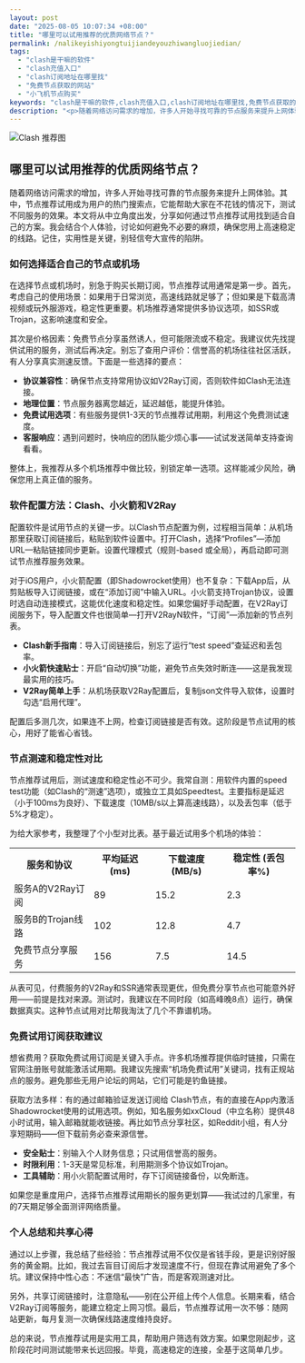 ```yaml
---
layout: post
date: "2025-08-05 10:07:34 +08:00"
title: "哪里可以试用推荐的优质网络节点？"
permalink: /nalikeyishiyongtuijiandeyouzhiwangluojiedian/
tags:
  - "clash是干嘛的软件"
  - "clash充值入口"
  - "clash订阅地址在哪里找"
  - "免费节点获取的网站"
  - "小飞机节点购买"
keywords: "clash是干嘛的软件,clash充值入口,clash订阅地址在哪里找,免费节点获取的网站,小飞机节点购买"
description: "<p>随着网络访问需求的增加，许多人开始寻找可靠的节点服务来提升上网体验。其中，节点推荐试用成为用户的热门搜索点，它能帮助大家在不花钱的情况下，测试不同服务的效果。本文将从中立角度出发，分享如何通过节点推荐试用找到适合自己的方案。我会结合个人体验，讨论如何避免不必要的麻烦，确保您用上高速稳定的线路。记住，实用性是关键，别轻信夸大宣传的陷阱。</p>"
---
```


![Clash 推荐图](https://clashjd.github.io/assets/img/clash节点推荐.png)

## 哪里可以试用推荐的优质网络节点？

<p>随着网络访问需求的增加，许多人开始寻找可靠的节点服务来提升上网体验。其中，节点推荐试用成为用户的热门搜索点，它能帮助大家在不花钱的情况下，测试不同服务的效果。本文将从中立角度出发，分享如何通过节点推荐试用找到适合自己的方案。我会结合个人体验，讨论如何避免不必要的麻烦，确保您用上高速稳定的线路。记住，实用性是关键，别轻信夸大宣传的陷阱。</p>
<h3>如何选择适合自己的节点或机场</h3>
<p>在选择节点或机场时，别急于购买长期订阅，节点推荐试用通常是第一步。首先，考虑自己的使用场景：如果用于日常浏览，高速线路就足够了；但如果是下载高清视频或玩外服游戏，稳定性更重要。机场推荐通常提供多协议选项，如SSR或Trojan，这影响速度和安全。</p>
<p>其次是价格因素：免费节点分享虽然诱人，但可能限流或不稳定。我建议优先找提供试用的服务，测试后再决定。别忘了查用户评价：信誉高的机场往往社区活跃，有人分享真实测速反馈。下面是一些选择的要点：</p>
<ul>
<li><strong>协议兼容性</strong>：确保节点支持常用协议如V2Ray订阅，否则软件如Clash无法连接。</li>
<li><strong>地理位置</strong>：节点服务器离您越近，延迟越低，能提升体验。</li>
<li><strong>免费试用选项</strong>：有些服务提供1-3天的节点推荐试用期，利用这个免费测试速度。</li>
<li><strong>客服响应</strong>：遇到问题时，快响应的团队能少烦心事——试试发送简单支持查询看看。</li>
</ul>
<p>整体上，我推荐从多个机场推荐中做比较，别锁定单一选项。这样能减少风险，确保您用上真正值的服务。</p>
<h3>软件配置方法：Clash、小火箭和V2Ray</h3>
<p>配置软件是试用节点的关键一步。以Clash节点配置为例，过程相当简单：从机场那里获取订阅链接后，粘贴到软件设置中。打开Clash，选择“Profiles”—添加URL—粘贴链接同步更新。设置代理模式（规则-based 或全局），再启动即可测试节点推荐服务效果。</p>
<p>对于iOS用户，小火箭配置（即Shadowrocket使用）也不复杂：下载App后，从剪贴板导入订阅链接，或在“添加订阅”中输入URL。小火箭支持Trojan协议，设置时选自动连接模式，这能优化速度和稳定性。如果您偏好手动配置，在V2Ray订阅服务下，导入配置文件也很简单—打开V2RayN软件，“订阅”—添加新的节点列表。</p>
<ul>
<li><strong>Clash新手指南</strong>：导入订阅链接后，别忘了运行“test speed”查延迟和丢包率。</li>
<li><strong>小火箭快速贴士</strong>：开启“自动切换”功能，避免节点失效时断连——这是我发现最实用的技巧。</li>
<li><strong>V2Ray简单上手</strong>：从机场获取V2Ray配置后，复制json文件导入软体，设置时勾选“启用代理”。</li>
</ul>
<p>配置后多测几次，如果连不上网，检查订阅链接是否有效。这阶段是节点试用的核心，用好了能省心省钱。</p>
<h3>节点测速和稳定性对比</h3>
<p>节点推荐试用后，测试速度和稳定性必不可少。我常自测：用软件内置的speed test功能（如Clash的“测速”选项），或独立工具如Speedtest。主要指标是延迟（小于100ms为良好）、下载速度（10MB/s以上算高速线路），以及丢包率（低于5%才稳定）。</p>
<p>为给大家参考，我整理了个小型对比表。基于最近试用多个机场的体验：</p>
<table>
<tr>
<th>服务和协议</th>
<th>平均延迟 (ms)</th>
<th>下载速度 (MB/s)</th>
<th>稳定性 (丢包率%)</th>
</tr>
<tr>
<td>服务A的V2Ray订阅</td>
<td>89</td>
<td>15.2</td>
<td>2.3</td>
</tr>
<tr>
<td>服务B的Trojan线路</td>
<td>102</td>
<td>12.8</td>
<td>4.7</td>
</tr>
<tr>
<td>免费节点分享服务</td>
<td>156</td>
<td>7.5</td>
<td>14.5</td>
</tr>
</table>
<p>从表可见，付费服务的V2Ray和SSR通常表现更优，但免费分享节点也可能意外好用——前提是找对来源。测试时，我建议在不同时段（如高峰晚8点）运行，确保数据真实。这种节点试用对比帮我淘汰了几个不靠谱机场。</p>
<h3>免费试用订阅获取建议</h3>
<p>想省费用？获取免费试用订阅是关键入手点。许多机场推荐提供临时链接，只需在官网注册账号就能激活试用期。我建议先搜索“机场免费试用”关键词，找有正规站点的服务。避免那些无用户论坛的网站，它们可能是钓鱼链接。</p>
<p>获取方法多样：有的通过邮箱验证发送订阅给 Clash节点，有的直接在App内激活Shadowrocket使用的试用选项。例如，知名服务如xxCloud（中立名称）提供48小时试用，输入邮箱就能收链接。再比如节点分享社区，如Reddit小组，有人分享短期码——但下载前务必查来源信誉。</p>
<ul>
<li><strong>安全贴士</strong>：别输入个人财务信息；只试用信誉高的服务。</li>
<li><strong>时限利用</strong>：1-3天是常见标准，利用期测多个协议如Trojan。</li>
<li><strong>工具辅助</strong>：用小火箭配置试用时，存下订阅链接备份，以免断连。</li>
</ul>
<p>如果您是重度用户，选择节点推荐试用期长的服务更划算——我试过的几家里，有的7天期足够全面测评网络质量。</p>
<h3>个人总结和共享心得</h3>
<p>通过以上步骤，我总结了些经验：节点推荐试用不仅仅是省钱手段，更是识别好服务的黄金期。比如，我过去盲目订阅后才发现速度不行，但现在靠试用避免了多个坑。建议保持中性心态：不迷信“最快”广告，而是客观测速对比。</p>
<p>另外，共享订阅链接时，注意隐私——别在公开组上传个人信息。长期来看，结合V2Ray订阅等服务，能建立稳定上网习惯。最后，节点推荐试用一次不够：随网站更新，每月复测一次确保线路速度维持良好。</p>
<p>总的来说，节点推荐试用是实用工具，帮助用户筛选有效方案。如果您刚起步，这阶段花时间测试能带来长远回报。毕竟，高速稳定的连接，全基于这简单几步。</p>